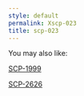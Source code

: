 ```yaml
---
style: default
permalink: Xscp-023
title: scp-023
---
```

You may also like:

[SCP-1999](http://scp-wiki.net/scp-1999)

[SCP-2626](http://scp-wiki.net/scp-2626)
